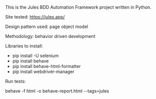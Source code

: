 This is the Jules BDD Automation Framework project written in Python.

Site tested: https://jules.app/

Design pattern used: page object model

Methodology: behavior driven development

Libraries to install:

- pip install -U selenium
- pip install behave
- pip install behave-html-formatter
- pip install webdriver-manager

Run tests:

behave -f html -o behave-report.html --tags=jules
